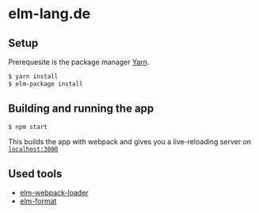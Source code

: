# elm-lang.de

## Setup

Prerequesite is the package manager [Yarn](https://yarnpkg.com/en/docs/install).

```bash
$ yarn install
$ elm-package install
```

## Building and running the app

```bash
$ npm start
```

This builds the app with webpack and gives you a live-reloading server on [`localhost:3000`](http://localhost:3000)

## Used tools

- [elm-webpack-loader](https://github.com/rtfeldman/elm-webpack-loader)
- [elm-format](https://github.com/avh4/elm-format)
